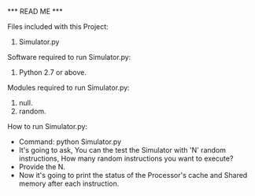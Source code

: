 *** READ ME ***

Files included with this Project:
1. Simulator.py

Software required to run Simulator.py:
1. Python 2.7 or above.

Modules required to run Simulator.py:
1. null.
2. random.

How to run Simulator.py:
* Command: python Simulator.py
* It's going to ask, You can the test the Simulator with 'N' random instructions, How many random instructions you want to execute?
* Provide the N.
* Now it's going to print the status of the Processor's cache and Shared memory after each instruction.
